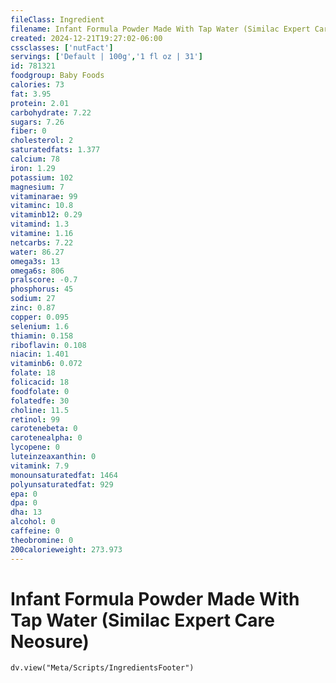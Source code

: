 ```yaml
---
fileClass: Ingredient
filename: Infant Formula Powder Made With Tap Water (Similac Expert Care Neosure)
created: 2024-12-21T19:27:02-06:00
cssclasses: ['nutFact']
servings: ['Default | 100g','1 fl oz | 31']
id: 781321
foodgroup: Baby Foods
calories: 73
fat: 3.95
protein: 2.01
carbohydrate: 7.22
sugars: 7.26
fiber: 0
cholesterol: 2
saturatedfats: 1.377
calcium: 78
iron: 1.29
potassium: 102
magnesium: 7
vitaminarae: 99
vitaminc: 10.8
vitaminb12: 0.29
vitamind: 1.3
vitamine: 1.16
netcarbs: 7.22
water: 86.27
omega3s: 13
omega6s: 806
pralscore: -0.7
phosphorus: 45
sodium: 27
zinc: 0.87
copper: 0.095
selenium: 1.6
thiamin: 0.158
riboflavin: 0.108
niacin: 1.401
vitaminb6: 0.072
folate: 18
folicacid: 18
foodfolate: 0
folatedfe: 30
choline: 11.5
retinol: 99
carotenebeta: 0
carotenealpha: 0
lycopene: 0
luteinzeaxanthin: 0
vitamink: 7.9
monounsaturatedfat: 1464
polyunsaturatedfat: 929
epa: 0
dpa: 0
dha: 13
alcohol: 0
caffeine: 0
theobromine: 0
200calorieweight: 273.973
---
```


# Infant Formula Powder Made With Tap Water (Similac Expert Care Neosure)

```dataviewjs
dv.view("Meta/Scripts/IngredientsFooter")
```